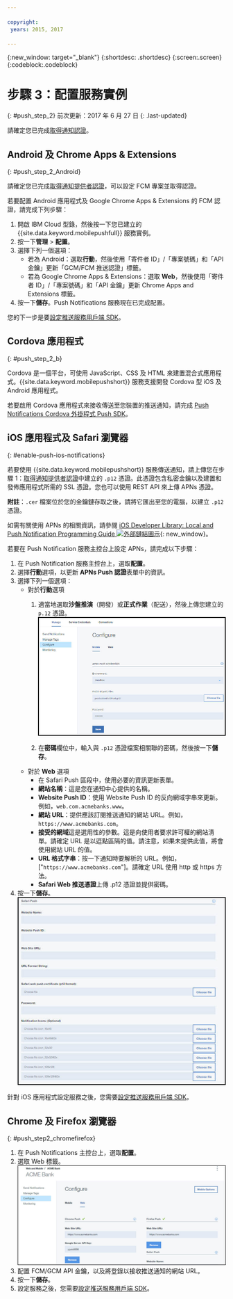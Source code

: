 ```yaml
---

copyright:
 years: 2015, 2017

---
```


{:new_window: target="_blank"}
{:shortdesc: .shortdesc}
{:screen:.screen}
{:codeblock:.codeblock}

# 步驟 3：配置服務實例 
{: #push_step_2}
前次更新：2017 年 6 月 27 日
{: .last-updated}

請確定您已完成[取得通知認證](push_step_1.html)。


## Android 及 Chrome Apps & Extensions
{: #push_step_2_Android}


請確定您已完成[取得通知提供者認證](push_step_1.html)，可以設定 FCM 專案並取得認證。

若要配置 Android 應用程式及 Google Chrome Apps & Extensions 的 FCM 認證，請完成下列步驟：

1. 開啟 IBM Cloud 型錄，然後按一下您已建立的 {{site.data.keyword.mobilepushfull}} 服務實例。 
2. 按一下**管理** > **配置**。 
3. 選擇下列一個選項： 
	- 若為 Android：選取**行動**，然後使用「寄件者 ID」/「專案號碼」和「API 金鑰」更新「GCM/FCM 推送認證」標籤。 
	- 若為 Google Chrome Apps & Extensions：選取 **Web**，然後使用「寄件者 ID」/「專案號碼」和「API 金鑰」更新 Chrome Apps and Extensions 標籤。 
4. 按一下**儲存**。Push Notifications 服務現在已完成配置。

您的下一步是要[設定推送服務用戶端 SDK](push_step_3.html)。


## Cordova 應用程式 
{: #push_step_2_b}


Cordova 是一個平台，可使用 JavaScript、CSS 及 HTML 來建置混合式應用程式。{{site.data.keyword.mobilepushshort}} 服務支援開發 Cordova 型 iOS 及 Android 應用程式。

若要啟用 Cordova 應用程式來接收傳送至您裝置的推送通知，請完成 [Push Notifications Cordova 外掛程式 Push SDK](https://github.com/ibm-bluemix-mobile-services/bms-clientsdk-cordova-plugin-push/tree/Doc#ios-app)。



## iOS 應用程式及 Safari 瀏覽器 
{: #enable-push-ios-notifications}


若要使用 {{site.data.keyword.mobilepushshort}} 服務傳送通知，請上傳您在步驟 1：[取得通知提供者認證](push_step_1.html)中建立的 `.p12` 憑證。此憑證包含私密金鑰以及建置和發佈應用程式所需的 SSL 憑證。您也可以使用 REST API 來上傳 APNs 憑證。

**附註**：`.cer` 檔案位於您的金鑰鏈存取之後，請將它匯出至您的電腦，以建立 `.p12` 憑證。

如需有關使用 APNs 的相關資訊，請參閱 [iOS Developer Library: Local and Push Notification Programming Guide ![外部鏈結圖示](../../icons/launch-glyph.svg "外部鏈結圖示")](https://developer.apple.com/library/ios/documentation/NetworkingInternet/Conceptual/RemoteNotificationsPG/Chapters/ProvisioningDevelopment.html#//apple_ref/doc/uid/TP40008194-CH104-SW4){: new_window}。

若要在 Push Notification 服務主控台上設定 APNs，請完成以下步驟：

1. 在 Push Notification 服務主控台上，選取**配置**。
2. 選擇**行動**選項，以更新 **APNs Push 認證**表單中的資訊。
3. 選擇下列一個選項：
	- 對於**行動**選項
		1. 適當地選取**沙盤推演**（開發）或**正式作業**（配送），然後上傳您建立的 `p.12` 憑證。
		  ![設定 Push Notifications 主控台](images/wizard.jpg)

		1. 在**密碼**欄位中，輸入與 `.p12` 憑證檔案相關聯的密碼，然後按一下**儲存**。
	- 對於 **Web** 選項
		- 在 Safari Push 區段中，使用必要的資訊更新表單。 
		- **網站名稱**：這是您在通知中心提供的名稱。
		- **Website Push ID**：使用 Website Push ID 的反向網域字串來更新。例如，`web.com.acmebanks.www`。
		- **網站 URL**：提供應該訂閱推送通知的網站 URL。例如，`https://www.acmebanks.com`。
		- **接受的網域**這是選用性的參數。這是向使用者要求許可權的網站清單。請確定 URL 是以逗點區隔的值。請注意，如果未提供此值，將會使用網站 URL 的值。 
		- **URL 格式字串**：按一下通知時要解析的 URL。例如，["`https://www.acmebanks.com`"]。請確定 URL 使用 http 或 https 方法。
		- **Safari Web 推送憑證**上傳 .p12 憑證並提供密碼。
4. 按一下**儲存**。
![Push Notifications 主控台](images/push_configure_safari.jpg)	

針對 iOS 應用程式設定服務之後，您需要[設定推送服務用戶端 SDK](push_step_3.html)。


## Chrome 及 Firefox 瀏覽器 
{: #push_step2_chromefirefox}

1. 在 Push Notifications 主控台上，選取**配置**。
2. 選取 Web 標籤。
	![WebPush 配置](images/webpush_configure.jpg)
3. 配置 FCM/GCM API 金鑰，以及將登錄以接收推送通知的網站 URL。
4. 按一下**儲存**。
5. 設定服務之後，您需要[設定推送服務用戶端 SDK](push_step_3.html)。
